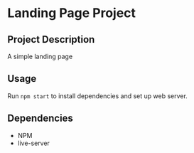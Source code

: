 # Landing Page Project

## Project Description

A simple landing page

## Usage

Run `npm start` to install dependencies and set up web server.

## Dependencies

- NPM
- live-server